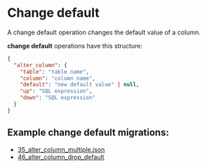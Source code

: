 # Change default

A change default operation changes the default value of a column.

**change default** operations have this structure:

```json
{
  "alter_column": {
    "table": "table name",
    "column": "column name",
    "default": "new default value" | null,
    "up": "SQL expression",
    "down": "SQL expression"
  }
}
```

## Example **change default** migrations:

- [35_alter_column_multiple.json](../../../examples/35_alter_column_multiple.json)
- [46_alter_column_drop_default](../../../examples/46_alter_column_drop_default.json)
